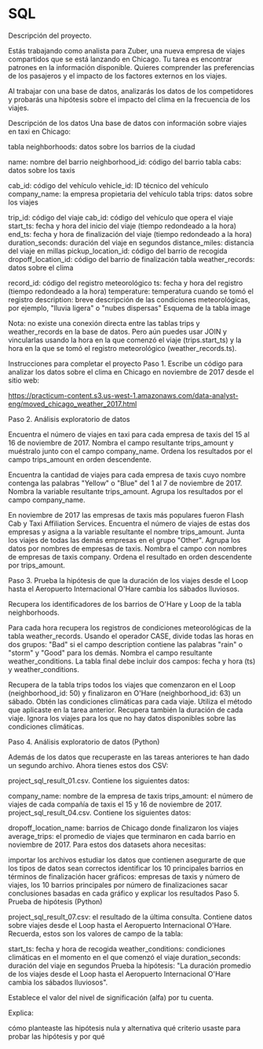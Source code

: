 # SQL
Descripción del proyecto.

Estás trabajando como analista para Zuber, una nueva empresa de viajes compartidos que se está lanzando en Chicago. Tu tarea es encontrar patrones en la información disponible. Quieres comprender las preferencias de los pasajeros y el impacto de los factores externos en los viajes.

Al trabajar con una base de datos, analizarás los datos de los competidores y probarás una hipótesis sobre el impacto del clima en la frecuencia de los viajes.

Descripción de los datos
Una base de datos con información sobre viajes en taxi en Chicago:

tabla neighborhoods: datos sobre los barrios de la ciudad

name: nombre del barrio
neighborhood_id: código del barrio
tabla cabs: datos sobre los taxis

cab_id: código del vehículo
vehicle_id: ID técnico del vehículo
company_name: la empresa propietaria del vehículo
tabla trips: datos sobre los viajes

trip_id: código del viaje
cab_id: código del vehículo que opera el viaje
start_ts: fecha y hora del inicio del viaje (tiempo redondeado a la hora)
end_ts: fecha y hora de finalización del viaje (tiempo redondeado a la hora)
duration_seconds: duración del viaje en segundos
distance_miles: distancia del viaje en millas
pickup_location_id: código del barrio de recogida
dropoff_location_id: código del barrio de finalización
tabla weather_records: datos sobre el clima

record_id: código del registro meteorológico
ts: fecha y hora del registro (tiempo redondeado a la hora)
temperature: temperatura cuando se tomó el registro
description: breve descripción de las condiciones meteorológicas, por ejemplo, "lluvia ligera" o "nubes dispersas"
Esquema de la tabla
image

Nota: no existe una conexión directa entre las tablas trips y weather_records en la base de datos. Pero aún puedes usar JOIN y vincularlas usando la hora en la que comenzó el viaje (trips.start_ts) y la hora en la que se tomó el registro meteorológico (weather_records.ts).

Instrucciones para completar el proyecto
Paso 1. Escribe un código para analizar los datos sobre el clima en Chicago en noviembre de 2017 desde el sitio web:

https://practicum-content.s3.us-west-1.amazonaws.com/data-analyst-eng/moved_chicago_weather_2017.html

Paso 2. Análisis exploratorio de datos

Encuentra el número de viajes en taxi para cada empresa de taxis del 15 al 16 de noviembre de 2017. Nombra el campo resultante trips_amount y muéstralo junto con el campo company_name. Ordena los resultados por el campo trips_amount en orden descendente.

Encuentra la cantidad de viajes para cada empresa de taxis cuyo nombre contenga las palabras "Yellow" o "Blue" del 1 al 7 de noviembre de 2017. Nombra la variable resultante trips_amount. Agrupa los resultados por el campo company_name.

En noviembre de 2017 las empresas de taxis más populares fueron Flash Cab y Taxi Affiliation Services. Encuentra el número de viajes de estas dos empresas y asigna a la variable resultante el nombre trips_amount. Junta los viajes de todas las demás empresas en el grupo "Other". Agrupa los datos por nombres de empresas de taxis. Nombra el campo con nombres de empresas de taxis company. Ordena el resultado en orden descendente por trips_amount.

Paso 3. Prueba la hipótesis de que la duración de los viajes desde el Loop hasta el Aeropuerto Internacional O'Hare cambia los sábados lluviosos.

Recupera los identificadores de los barrios de O'Hare y Loop de la tabla neighborhoods.

Para cada hora recupera los registros de condiciones meteorológicas de la tabla weather_records. Usando el operador CASE, divide todas las horas en dos grupos: "Bad" si el campo description contiene las palabras "rain" o "storm" y "Good" para los demás. Nombra el campo resultante weather_conditions. La tabla final debe incluir dos campos: fecha y hora (ts) y weather_conditions.

Recupera de la tabla trips todos los viajes que comenzaron en el Loop (neighborhood_id: 50) y finalizaron en O'Hare (neighborhood_id: 63) un sábado. Obtén las condiciones climáticas para cada viaje. Utiliza el método que aplicaste en la tarea anterior. Recupera también la duración de cada viaje.
Ignora los viajes para los que no hay datos disponibles sobre las condiciones climáticas.

Paso 4. Análisis exploratorio de datos (Python)

Además de los datos que recuperaste en las tareas anteriores te han dado un segundo archivo. Ahora tienes estos dos CSV:

project_sql_result_01.csv. Contiene los siguientes datos:

company_name: nombre de la empresa de taxis
trips_amount: el número de viajes de cada compañía de taxis el 15 y 16 de noviembre de 2017.
project_sql_result_04.csv. Contiene los siguientes datos:

dropoff_location_name: barrios de Chicago donde finalizaron los viajes
average_trips: el promedio de viajes que terminaron en cada barrio en noviembre de 2017.
Para estos dos datasets ahora necesitas:

importar los archivos
estudiar los datos que contienen
asegurarte de que los tipos de datos sean correctos
identificar los 10 principales barrios en términos de finalización
hacer gráficos: empresas de taxis y número de viajes, los 10 barrios principales por número de finalizaciones
sacar conclusiones basadas en cada gráfico y explicar los resultados
Paso 5. Prueba de hipótesis (Python)

project_sql_result_07.csv: el resultado de la última consulta. Contiene datos sobre viajes desde el Loop hasta el Aeropuerto Internacional O'Hare. Recuerda, estos son los valores de campo de la tabla:

start_ts: fecha y hora de recogida
weather_conditions: condiciones climáticas en el momento en el que comenzó el viaje
duration_seconds: duración del viaje en segundos
Prueba la hipótesis:
"La duración promedio de los viajes desde el Loop hasta el Aeropuerto Internacional O'Hare cambia los sábados lluviosos".

Establece el valor del nivel de significación (alfa) por tu cuenta.

Explica:

cómo planteaste las hipótesis nula y alternativa
qué criterio usaste para probar las hipótesis y por qué
